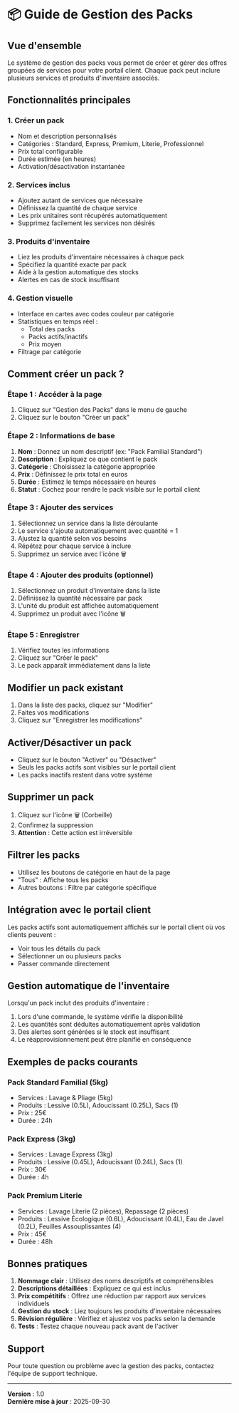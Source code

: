 # 📦 Guide de Gestion des Packs

## Vue d'ensemble

Le système de gestion des packs vous permet de créer et gérer des offres groupées de services pour votre portail client. Chaque pack peut inclure plusieurs services et produits d'inventaire associés.

## Fonctionnalités principales

### 1. **Créer un pack**
- Nom et description personnalisés
- Catégories : Standard, Express, Premium, Literie, Professionnel
- Prix total configurable
- Durée estimée (en heures)
- Activation/désactivation instantanée

### 2. **Services inclus**
- Ajoutez autant de services que nécessaire
- Définissez la quantité de chaque service
- Les prix unitaires sont récupérés automatiquement
- Supprimez facilement les services non désirés

### 3. **Produits d'inventaire**
- Liez les produits d'inventaire nécessaires à chaque pack
- Spécifiez la quantité exacte par pack
- Aide à la gestion automatique des stocks
- Alertes en cas de stock insuffisant

### 4. **Gestion visuelle**
- Interface en cartes avec codes couleur par catégorie
- Statistiques en temps réel :
  - Total des packs
  - Packs actifs/inactifs
  - Prix moyen
- Filtrage par catégorie

## Comment créer un pack ?

### Étape 1 : Accéder à la page
1. Cliquez sur "Gestion des Packs" dans le menu de gauche
2. Cliquez sur le bouton "Créer un pack"

### Étape 2 : Informations de base
1. **Nom** : Donnez un nom descriptif (ex: "Pack Familial Standard")
2. **Description** : Expliquez ce que contient le pack
3. **Catégorie** : Choisissez la catégorie appropriée
4. **Prix** : Définissez le prix total en euros
5. **Durée** : Estimez le temps nécessaire en heures
6. **Statut** : Cochez pour rendre le pack visible sur le portail client

### Étape 3 : Ajouter des services
1. Sélectionnez un service dans la liste déroulante
2. Le service s'ajoute automatiquement avec quantité = 1
3. Ajustez la quantité selon vos besoins
4. Répétez pour chaque service à inclure
5. Supprimez un service avec l'icône 🗑️

### Étape 4 : Ajouter des produits (optionnel)
1. Sélectionnez un produit d'inventaire dans la liste
2. Définissez la quantité nécessaire par pack
3. L'unité du produit est affichée automatiquement
4. Supprimez un produit avec l'icône 🗑️

### Étape 5 : Enregistrer
1. Vérifiez toutes les informations
2. Cliquez sur "Créer le pack"
3. Le pack apparaît immédiatement dans la liste

## Modifier un pack existant

1. Dans la liste des packs, cliquez sur "Modifier"
2. Faites vos modifications
3. Cliquez sur "Enregistrer les modifications"

## Activer/Désactiver un pack

- Cliquez sur le bouton "Activer" ou "Désactiver"
- Seuls les packs actifs sont visibles sur le portail client
- Les packs inactifs restent dans votre système

## Supprimer un pack

1. Cliquez sur l'icône 🗑️ (Corbeille)
2. Confirmez la suppression
3. **Attention** : Cette action est irréversible

## Filtrer les packs

- Utilisez les boutons de catégorie en haut de la page
- "Tous" : Affiche tous les packs
- Autres boutons : Filtre par catégorie spécifique

## Intégration avec le portail client

Les packs actifs sont automatiquement affichés sur le portail client où vos clients peuvent :
- Voir tous les détails du pack
- Sélectionner un ou plusieurs packs
- Passer commande directement

## Gestion automatique de l'inventaire

Lorsqu'un pack inclut des produits d'inventaire :
1. Lors d'une commande, le système vérifie la disponibilité
2. Les quantités sont déduites automatiquement après validation
3. Des alertes sont générées si le stock est insuffisant
4. Le réapprovisionnement peut être planifié en conséquence

## Exemples de packs courants

### Pack Standard Familial (5kg)
- Services : Lavage & Pliage (5kg)
- Produits : Lessive (0.5L), Adoucissant (0.25L), Sacs (1)
- Prix : 25€
- Durée : 24h

### Pack Express (3kg)
- Services : Lavage Express (3kg)
- Produits : Lessive (0.45L), Adoucissant (0.24L), Sacs (1)
- Prix : 30€
- Durée : 4h

### Pack Premium Literie
- Services : Lavage Literie (2 pièces), Repassage (2 pièces)
- Produits : Lessive Écologique (0.6L), Adoucissant (0.4L), Eau de Javel (0.2L), Feuilles Assouplissantes (4)
- Prix : 45€
- Durée : 48h

## Bonnes pratiques

1. **Nommage clair** : Utilisez des noms descriptifs et compréhensibles
2. **Descriptions détaillées** : Expliquez ce qui est inclus
3. **Prix compétitifs** : Offrez une réduction par rapport aux services individuels
4. **Gestion du stock** : Liez toujours les produits d'inventaire nécessaires
5. **Révision régulière** : Vérifiez et ajustez vos packs selon la demande
6. **Tests** : Testez chaque nouveau pack avant de l'activer

## Support

Pour toute question ou problème avec la gestion des packs, contactez l'équipe de support technique.

---

**Version** : 1.0  
**Dernière mise à jour** : 2025-09-30
